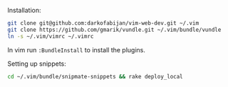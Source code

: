 Installation:

```Bash
git clone git@github.com:darkofabijan/vim-web-dev.git ~/.vim
git clone https://github.com/gmarik/vundle.git ~/.vim/bundle/vundle
ln -s ~/.vim/vimrc ~/.vimrc
```

In vim run <code>:BundleInstall</code> to install the plugins.

Setting up snippets:

```Bash
cd ~/.vim/bundle/snipmate-snippets && rake deploy_local
```

